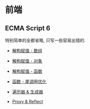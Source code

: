 前端
===

## ECMA Script 6

特别简单的全都省略, 只写一些容易出错的.

+ [解构赋值 - 数组](./es6-destructuring-array)

+ [解构赋值 - 对象](./es6-destructuring-object)

+ [解构赋值 - 函数](./es6-destructuring-function)

+ [函数 - 尾调用优化](./es6-tail-call)

+ [遍历器 & 生成器](./es6-iterator-n-yield)

+ [Proxy & Reflect](./es6-proxy-n-reflect)
